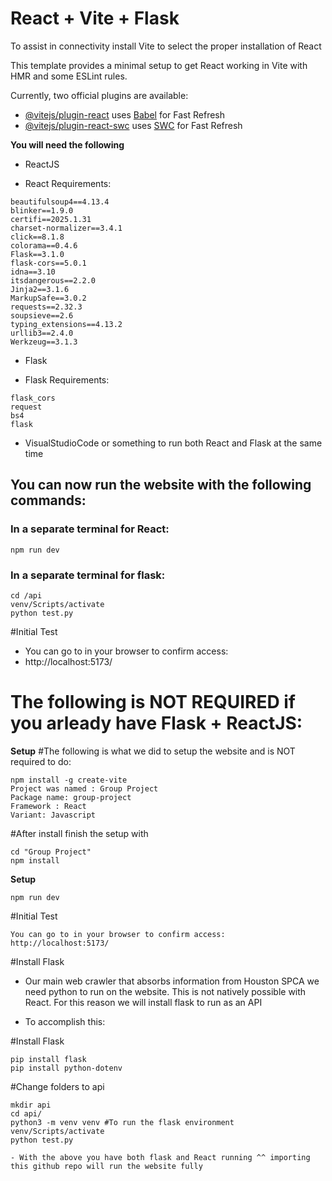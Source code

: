# React + Vite + Flask
To assist in connectivity install Vite to select the proper installation of React

This template provides a minimal setup to get React working in Vite with HMR and some ESLint rules.

Currently, two official plugins are available:

- [@vitejs/plugin-react](https://github.com/vitejs/vite-plugin-react/blob/main/packages/plugin-react/README.md) uses [Babel](https://babeljs.io/) for Fast Refresh
- [@vitejs/plugin-react-swc](https://github.com/vitejs/vite-plugin-react-swc) uses [SWC](https://swc.rs/) for Fast Refresh

**You will need the following**
- ReactJS
* React Requirements:
```
﻿beautifulsoup4==4.13.4
blinker==1.9.0
certifi==2025.1.31
charset-normalizer==3.4.1
click==8.1.8
colorama==0.4.6
Flask==3.1.0
flask-cors==5.0.1
idna==3.10
itsdangerous==2.2.0
Jinja2==3.1.6
MarkupSafe==3.0.2
requests==2.32.3
soupsieve==2.6
typing_extensions==4.13.2
urllib3==2.4.0
Werkzeug==3.1.3
```
- Flask
* Flask Requirements:
```
flask_cors
request
bs4
flask
```
- VisualStudioCode or something to run both React and Flask at the same time

## You can now run the website with the following commands:
### In a separate terminal for React:
```
npm run dev
```
### In a separate terminal for flask:
```
cd /api
venv/Scripts/activate
python test.py
```
#Initial Test
- You can go to in your browser to confirm access:
- http://localhost:5173/


# The following is NOT REQUIRED if you arleady have Flask + ReactJS:
**Setup**
#The following is what we did to setup the website and is NOT required to do:
```
npm install -g create-vite
Project was named : Group Project
Package name: group-project
Framework : React
Variant: Javascript
```

#After install finish the setup with
```
cd "Group Project"
npm install
```

**Setup**

```
npm run dev
```

#Initial Test
```
You can go to in your browser to confirm access:
http://localhost:5173/
```
#Install Flask
- Our main web crawler that absorbs information from Houston SPCA we need python to run on the website. This is not natively possible with React. For this reason we will install flask to run as an API

- To accomplish this:


#Install Flask
```
pip install flask
pip install python-dotenv
```
#Change folders to api
```
mkdir api
cd api/
python3 -m venv venv #To run the flask environment
venv/Scripts/activate
python test.py

- With the above you have both flask and React running ^^ importing this github repo will run the website fully





